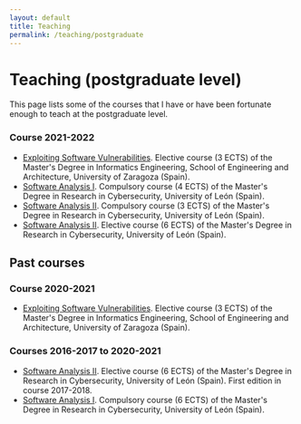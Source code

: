 ```yaml
---
layout: default
title: Teaching
permalink: /teaching/postgraduate
---
```


# Teaching (postgraduate level)

This page lists some of the courses that I have or have been fortunate enough to teach at the postgraduate level. 


### Course 2021-2022

* [Exploiting Software Vulnerabilities](https://webdiis.unizar.es/~ricardo/esv-62240/). Elective course (3 ECTS) of the Master's Degree in Informatics Engineering, School of Engineering and Architecture, University of Zaragoza (Spain).
* [Software Analysis I](https://agora.unileon.es/course/view.php?id=XXX). Compulsory course (4 ECTS) of the Master's Degree in Research in Cybersecurity, University of León (Spain).
* [Software Analysis II](https://agora.unileon.es/course/view.php?id=XXX). Compulsory course (3 ECTS) of the Master's Degree in Research in Cybersecurity, University of León (Spain).
* [Software Analysis II](https://agora.unileon.es/course/view.php?id=XXX). Elective course (6 ECTS) of the Master's Degree in Research in Cybersecurity, University of León (Spain).

## Past courses

### Course 2020-2021

* [Exploiting Software Vulnerabilities](https://webdiis.unizar.es/~ricardo/esv-62240/2020-2021/). Elective course (3 ECTS) of the Master's Degree in Informatics Engineering, School of Engineering and Architecture, University of Zaragoza (Spain).

### Courses 2016-2017 to 2020-2021

* [Software Analysis II](https://agora.unileon.es/course/view.php?id=2962). Elective course (6 ECTS) of the Master's Degree in Research in Cybersecurity, University of León (Spain). First edition in course 2017-2018.
* [Software Analysis I](https://agora.unileon.es/course/view.php?id=2950). Compulsory course (6 ECTS) of the Master's Degree in Research in Cybersecurity, University of León (Spain).
